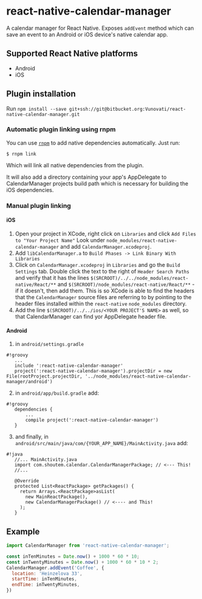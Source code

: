 # react-native-calendar-manager

A calendar manager for React Native.
Exposes `addEvent` method which can save an event to an Android or iOS device's native calendar app.

## Supported React Native platforms

- Android
- iOS

## Plugin installation

Run `npm install --save git+ssh://git@bitbucket.org:Vunovati/react-native-calendar-manager.git`

### Automatic plugin linking using rnpm

You can use [`rnpm`](https://github.com/rnpm/rnpm) to add native dependencies automatically.
Just run:

`$ rnpm link`

Which will link all native dependencies from the plugin.

It will also add a directory containing your app's AppDelegate to CalendarManager projects build path which is necessary for building the iOS dependencies.

### Manual plugin linking

#### iOS

1. Open your project in XCode, right click on `Libraries` and click `Add
   Files to "Your Project Name"` Look under `node_modules/react-native-calendar-manager` and add `CalendarManager.xcodeproj`.  
2. Add `libCalendarManager.a` to `Build Phases -> Link Binary With Libraries`
3. Click on `CalendarManager.xcodeproj` in `Libraries` and go the `Build
   Settings` tab. Double click the text to the right of `Header Search
   Paths` and verify that it has the lines `$(SRCROOT)/../../node_modules/react-native/React/**` and `$(SRCROOT)/node_modules/react-native/React/**` - if it
   doesn't, then add them. This is so XCode is able to find the headers that
   the `CalendarManager` source files are referring to by pointing to the
   header files installed within the `react-native` `node_modules`
   directory.
4. Add the line `$(SRCROOT)/../../ios/<YOUR PROJECT'S NAME>` as well, so that CalendarManager can find yor AppDelegate header file.
   
#### Android

1. in `android/settings.gradle`   
```
#!groovy
   ...
   include ':react-native-calendar-manager'
   project(':react-native-calendar-manager').projectDir = new File(rootProject.projectDir, '../node_modules/react-native-calendar-manager/android')

```

2. in `android/app/build.gradle` add:
```
#!groovy
   dependencies {
       ...
       compile project(':react-native-calendar-manager')
   }
```

3. and finally, in `android/src/main/java/com/{YOUR_APP_NAME}/MainActivity.java` add:
   
```
#!java
   //... MainActivity.java
   import com.shoutem.calendar.CalendarManagerPackage; // <--- This!
   //...

   @Override
   protected List<ReactPackage> getPackages() {
     return Arrays.<ReactPackage>asList(
       new MainReactPackage(),
       new CalendarManagerPackage() // <---- and This!
     );
   }

```


## Example
```javascript
import CalendarManager from 'react-native-calendar-manager';

const inTenMinutes = Date.now() + 1000 * 60 * 10;
const inTwentyMinutes = Date.now() + 1000 * 60 * 10 * 2;
CalendarManager.addEvent('Coffee', {
  location: 'Heinzelova 33',
  startTime: inTenMinutes,
  endTime: inTwentyMinutes,
})


```
